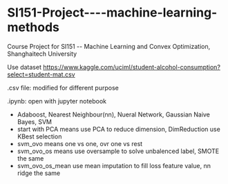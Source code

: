 # SI151-Project----machine-learning-methods
Course Project for SI151 -- Machine Learning and Convex Optimization, Shanghaitech University

Use dataset https://www.kaggle.com/uciml/student-alcohol-consumption?select=student-mat.csv

.csv file: modified for different purpose

.ipynb: open with jupyter notebook

- Adaboost, Nearest Neighbour(nn), Nueral Network, Gaussian Naive Bayes, SVM
- start with PCA means use PCA to reduce dimension, DimReduction use KBest selection
- svm_ovo means one vs one, ovr one vs rest
- svm_ovo_os means use oversample to solve unbalenced label, SMOTE the same
- svm_ovo_os_mean use mean imputation to fill loss feature value, nn ridge the same


